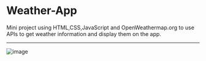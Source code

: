 # Weather-App

Mini project using HTML,CSS,JavaScript and OpenWeathermap.org to use APIs to get weather information and display them on the app.

--------------------------------------------------------

![image](https://github.com/DhruvPawar22/Weather-App/assets/90130789/4260d5db-e0a6-4c48-a2dc-08f20c333d2f)

